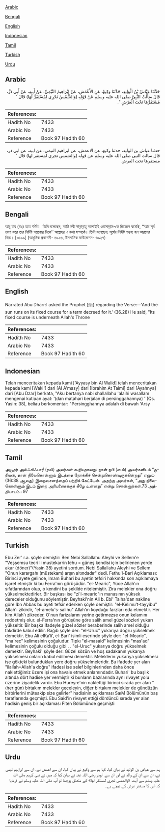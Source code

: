 [Arabic](#arabic)

[Bengali](#bengali)

[English](#english)

[Indonesian](#indonesian)

[Tamil](#tamil)

[Turkish](#turkish)

[Urdu](#urdu)

## Arabic


<div dir="rtl" lang="ar" style={{fontSize:'larger',backgroundColor:'#f8f9fa',padding:20}}>
حَدَّثَنَا عَيَّاشُ بْنُ الْوَلِيدِ، حَدَّثَنَا وَكِيعٌ، عَنِ الأَعْمَشِ، عَنْ إِبْرَاهِيمَ التَّيْمِيِّ، عَنْ أَبِيهِ، عَنْ أَبِي ذَرٍّ، قَالَ سَأَلْتُ النَّبِيَّ صلى الله عليه وسلم عَنْ قَوْلِهِ ‏(‏وَالشَّمْسُ تَجْرِي لِمُسْتَقَرٍّ لَهَا‏)‏ قَالَ ‏"‏ مُسْتَقَرُّهَا تَحْتَ الْعَرْشِ ‏"‏‏.‏
</div>
<div style={{backgroundColor:'#f8f9fa',padding:20, marginBottom: 10}}><table> <thead> <tr> <th>References:</th> <th></th> </tr> </thead> <tbody><tr><td>Hadith No</td><td>7433</td></tr><tr><td>Arabic No</td><td>7433</td></tr><tr><td>Reference</td><td>Book 97 Hadith 60</td></tr></tbody></table></div>


<div dir="rtl" lang="ar" style={{fontSize:'larger',backgroundColor:'#f8f9fa',padding:20}}>
حدثنا عياش بن الوليد، حدثنا وكيع، عن الاعمش، عن ابراهيم التيمي، عن ابيه، عن ابي ذر، قال سالت النبي صلى الله عليه وسلم عن قوله (والشمس تجري لمستقر لها) قال " مستقرها تحت العرش
</div>
<div style={{backgroundColor:'#f8f9fa',padding:20, marginBottom: 10}}><table> <thead> <tr> <th>References:</th> <th></th> </tr> </thead> <tbody><tr><td>Hadith No</td><td>7433</td></tr><tr><td>Arabic No</td><td>7433</td></tr><tr><td>Reference</td><td>Book 97 Hadith 60</td></tr></tbody></table></div>

## Bengali


<div dir="ltr" lang="bn" style={{fontSize:'larger',backgroundColor:'#f8f9fa',padding:20}}>
আবূ যার (রাঃ) হতে বর্ণিত। তিনি বলেছেন, আমি নবী সাল্লাল্লাহু আলাইহি ওয়াসাল্লাম-কে জিজ্ঞেস করেছি, ‘‘আর সূর্য ভ্রমণ করে তার নির্দিষ্ট গন্তব্যের দিকে’’ আল্লাহর এ কথা সম্পর্কে। তিনি বলেছেনঃ সূর্যের নির্দিষ্ট গন্তব্য হল আরশের নিচে। [৩১৯৯] (আধুনিক প্রকাশনী- ৬৯১৬, ইসলামিক ফাউন্ডেশন- ৬৯২৭)
</div>
<div style={{backgroundColor:'#f8f9fa',padding:20, marginBottom: 10}}><table> <thead> <tr> <th>References:</th> <th></th> </tr> </thead> <tbody><tr><td>Hadith No</td><td>7433</td></tr><tr><td>Arabic No</td><td>7433</td></tr><tr><td>Reference</td><td>Book 97 Hadith 60</td></tr></tbody></table></div>

## English


<div dir="ltr" lang="en" style={{fontSize:'larger',backgroundColor:'#f8f9fa',padding:20}}>
Narrated Abu Dharr:I asked the Prophet (ﷺ) regarding the Verse:--'And the sun runs on its fixed course for a term decreed for it.' (36.28) He said, "Its fixed course is underneath Allah's Throne
</div>
<div style={{backgroundColor:'#f8f9fa',padding:20, marginBottom: 10}}><table> <thead> <tr> <th>References:</th> <th></th> </tr> </thead> <tbody><tr><td>Hadith No</td><td>7433</td></tr><tr><td>Arabic No</td><td>7433</td></tr><tr><td>Reference</td><td>Book 97 Hadith 60</td></tr></tbody></table></div>

## Indonesian


<div dir="ltr" lang="id" style={{fontSize:'larger',backgroundColor:'#f8f9fa',padding:20}}>
Telah menceritakan kepada kami ['Ayyasy bin Al Walid] telah menceritakan kepada kami [Waki'] dari [Al A'masy] dari [Ibrahim At Taimi] dari [Ayahnya] dari [Abu Dzar] berkata, "Aku bertanya nabi shallallahu 'alaihi wasallam mengenai kutipan ayat: '(dan matahari berjalan di persinggahannya) ' (Qs. Yasin: 38), beliau berkomentar: "Persingghannya adalah di bawah 'Arsy
</div>
<div style={{backgroundColor:'#f8f9fa',padding:20, marginBottom: 10}}><table> <thead> <tr> <th>References:</th> <th></th> </tr> </thead> <tbody><tr><td>Hadith No</td><td>7433</td></tr><tr><td>Arabic No</td><td>7433</td></tr><tr><td>Reference</td><td>Book 97 Hadith 60</td></tr></tbody></table></div>

## Tamil


<div dir="ltr" lang="ta" style={{fontSize:'larger',backgroundColor:'#f8f9fa',padding:20}}>
அபூதர் அல்ஃகிஃபாரீ (ரலி) அவர்கள் கூறியதாவது: நான் நபி (ஸல்) அவர்களிடம் “சூரியன், தான் நிலைகொள்ளும் இடத்தை நோக்கிச் சென்றுகொண்டிருக்கின்றது” எனும் (36:38 ஆவது) இறைவசனத்தைப் பற்றிக் கேட்டேன். அதற்கு அவர்கள், “அது நிலைகொள்ளும் இடம் இறை அரியணைக்குக் கீழே உள்ளது” என்று சொன்னார்கள்.73 அத்தியாயம் : 97
</div>
<div style={{backgroundColor:'#f8f9fa',padding:20, marginBottom: 10}}><table> <thead> <tr> <th>References:</th> <th></th> </tr> </thead> <tbody><tr><td>Hadith No</td><td>7433</td></tr><tr><td>Arabic No</td><td>7433</td></tr><tr><td>Reference</td><td>Book 97 Hadith 60</td></tr></tbody></table></div>

## Turkish


<div dir="ltr" lang="tr" style={{fontSize:'larger',backgroundColor:'#f8f9fa',padding:20}}>
Ebu Zer' r.a. şöyle demiştir: Ben Nebi Sallallahu Aleyhi ve Sellem'e "Veşşemsu tecri li mustekarrin lehu = güneş kendisi için belirlenen yerde akar (döner)"(Yasin 38) ayetini sordum. Nebi Sallallahu Aleyhi ve Sellem "Onun karargahı (müstekam) arşın altındadır" dedi. Fethu'l-Bari Açıklaması: Birinci ayete gelince, İmam Buhari bu ayetin tefsiri hakkında son açıklamaya işaret etmiştir ki bu Ferra'nın görüşüdür. "el-Mearic", Yüce Allah'ın sıfatlarından olup, o kendini bu şekilde nitelemiştir. Zira melekler ona doğru yükselmektedirler. Bir başkası ise "zi'l-mearic"in manasının yüksek dereceler olduğunu söylemiştir. Beyhaki'nin Ali b. Ebi' Talha'dan nakline göre İbn Abbas bu ayeti tefsir ederken şöyle demiştir: "el-Kelimu't-tayyibu" Allah'ı zikirdir, "el-amelu's-salihu" Allah'ın koyduğu farzları eda etmektir. Her kim Allah'ı zikreder, O'nun farizalarını yerine getirmezse onun kelamını reddetmiş olur. el-Ferra'nın görüşüne göre salih amel güzel sözleri yukarı yükseltir. Bir başka ifadeyle güzel sözler beraberinde salih amel olduğu takdirde kabul edilir. Rağıb şöyle der: "el-Uruc" yukarıya doğru yükselmek demektir. Ebu Ali elKa1i', el-Bari' isimli eserinde şöyle der: "el-Mearic", "ma'rec" kelimesinin çoğuludur. Tıpkı "el-masaid" kelimesinin "mas'ad" kelimesinin çoğulu olduğu gibi . . "el-Uruc" yukarıya doğru yükselmek demektir. Beyhaki' şöyle der: Güzel sözün ve hoş sadakanın yukarıya yükselmesi onların kabul edilmesi demektir. Meleklerin yukarıya yükselmesi ise gökteki bulundukları yere doğru yükselmeleridir. Bu ifadede yer alan "ilallah=Allah'a doğru" ifadesi ise selef bilginlerinden daha önce naklettiğimiz üzere işi ona havale etmek anlamındadır. Buhari' bu başlık altında dört hadise yer vermiştir ki bunların bazılarında aynı rivayet yolu üzerine ziyadelik vardır. Ebu Hureyre'nin naklettiği birinci sırada yer alan "(her gün) birtakım melekler geceleyin, diğer birtakım melekler de gündüzün birbirlerini müteakip size gelirler" hadisinin açıklaması SaıM Bölümünün baş taraflarında geçmişti. Ebu Said'in rivayet ettiği dördüncü sırada yer alan hadisin geniş bir açıklaması Fiten Bölümünde geçmişti
</div>
<div style={{backgroundColor:'#f8f9fa',padding:20, marginBottom: 10}}><table> <thead> <tr> <th>References:</th> <th></th> </tr> </thead> <tbody><tr><td>Hadith No</td><td>7433</td></tr><tr><td>Arabic No</td><td>7433</td></tr><tr><td>Reference</td><td>Book 97 Hadith 60</td></tr></tbody></table></div>

## Urdu


<div dir="rtl" lang="ur" style={{fontSize:'larger',backgroundColor:'#f8f9fa',padding:20}}>
ہم سے عیاش بن الولید نے بیان کیا، کہا ہم سے وکیع نے بیان کیا، ان سے اعمش نے، ان سے ابراہیم تیمی نے، ان سے ان کے والد نے اور ان سے ابوذر رضی اللہ عنہ نے بیان کیا کہ میں نے نبی کریم صلی اللہ علیہ وسلم سے آیت «والشمس تجري لمستقر لها‏» کے متعلق پوچھا تو آپ صلی اللہ علیہ وسلم نے فرمایا کہ اس کا مستقر عرش کے نیچے ہے۔
</div>
<div style={{backgroundColor:'#f8f9fa',padding:20, marginBottom: 10}}><table> <thead> <tr> <th>References:</th> <th></th> </tr> </thead> <tbody><tr><td>Hadith No</td><td>7433</td></tr><tr><td>Arabic No</td><td>7433</td></tr><tr><td>Reference</td><td>Book 97 Hadith 60</td></tr></tbody></table></div>